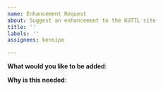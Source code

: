 ```yaml
---
name: Enhancement Request
about: Suggest an enhancement to the KUTTL site
title: ''
labels: ''
assignees: kensipe

---
```


**What would you like to be added**:

**Why is this needed**:
